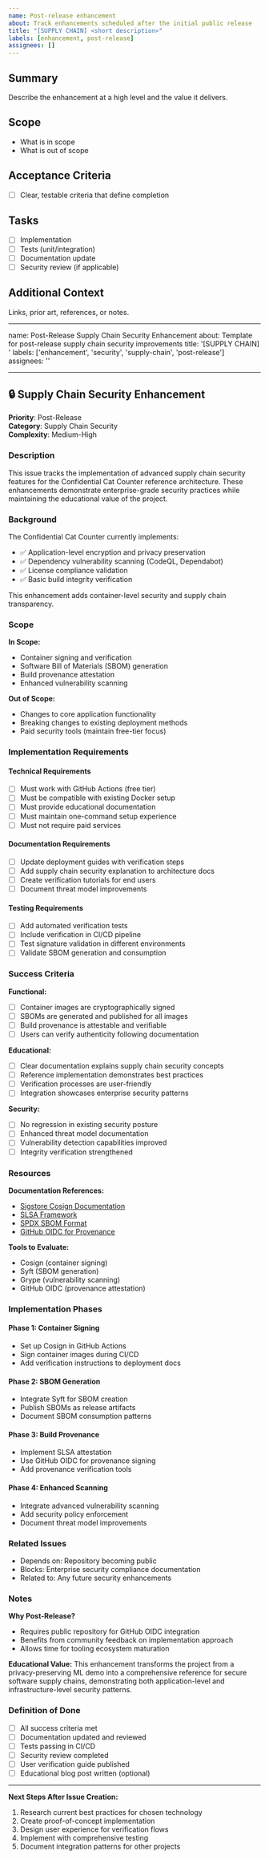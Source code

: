 ```yaml
---
name: Post-release enhancement
about: Track enhancements scheduled after the initial public release
title: "[SUPPLY CHAIN] <short description>"
labels: [enhancement, post-release]
assignees: []
---
```


## Summary

Describe the enhancement at a high level and the value it delivers.

## Scope

- What is in scope
- What is out of scope

## Acceptance Criteria

- [ ] Clear, testable criteria that define completion

## Tasks

- [ ] Implementation
- [ ] Tests (unit/integration)
- [ ] Documentation update
- [ ] Security review (if applicable)

## Additional Context

Links, prior art, references, or notes.

---
name: Post-Release Supply Chain Security Enhancement
about: Template for post-release supply chain security improvements
title: '[SUPPLY CHAIN] '
labels: ['enhancement', 'security', 'supply-chain', 'post-release']
assignees: ''

---

## 🔒 Supply Chain Security Enhancement

**Priority**: Post-Release  
**Category**: Supply Chain Security  
**Complexity**: Medium-High  

### Description

This issue tracks the implementation of advanced supply chain security features for the Confidential Cat Counter reference architecture. These enhancements demonstrate enterprise-grade security practices while maintaining the educational value of the project.

### Background

The Confidential Cat Counter currently implements:
- ✅ Application-level encryption and privacy preservation
- ✅ Dependency vulnerability scanning (CodeQL, Dependabot)
- ✅ License compliance validation
- ✅ Basic build integrity verification

This enhancement adds container-level security and supply chain transparency.

### Scope

**In Scope:**
- Container signing and verification
- Software Bill of Materials (SBOM) generation
- Build provenance attestation
- Enhanced vulnerability scanning

**Out of Scope:**
- Changes to core application functionality
- Breaking changes to existing deployment methods
- Paid security tools (maintain free-tier focus)

### Implementation Requirements

#### Technical Requirements
- [ ] Must work with GitHub Actions (free tier)
- [ ] Must be compatible with existing Docker setup
- [ ] Must provide educational documentation
- [ ] Must maintain one-command setup experience
- [ ] Must not require paid services

#### Documentation Requirements
- [ ] Update deployment guides with verification steps
- [ ] Add supply chain security explanation to architecture docs
- [ ] Create verification tutorials for end users
- [ ] Document threat model improvements

#### Testing Requirements
- [ ] Add automated verification tests
- [ ] Include verification in CI/CD pipeline
- [ ] Test signature validation in different environments
- [ ] Validate SBOM generation and consumption

### Success Criteria

**Functional:**
- [ ] Container images are cryptographically signed
- [ ] SBOMs are generated and published for all images
- [ ] Build provenance is attestable and verifiable
- [ ] Users can verify authenticity following documentation

**Educational:**
- [ ] Clear documentation explains supply chain security concepts
- [ ] Reference implementation demonstrates best practices
- [ ] Verification processes are user-friendly
- [ ] Integration showcases enterprise security patterns

**Security:**
- [ ] No regression in existing security posture
- [ ] Enhanced threat model documentation
- [ ] Vulnerability detection capabilities improved
- [ ] Integrity verification strengthened

### Resources

**Documentation References:**
- [Sigstore Cosign Documentation](https://docs.sigstore.dev/cosign/overview/)
- [SLSA Framework](https://slsa.dev/)
- [SPDX SBOM Format](https://spdx.dev/)
- [GitHub OIDC for Provenance](https://docs.github.com/en/actions/deployment/security-hardening-your-deployments/about-security-hardening-with-openid-connect)

**Tools to Evaluate:**
- Cosign (container signing)
- Syft (SBOM generation)
- Grype (vulnerability scanning)
- GitHub OIDC (provenance attestation)

### Implementation Phases

#### Phase 1: Container Signing
- Set up Cosign in GitHub Actions
- Sign container images during CI/CD
- Add verification instructions to deployment docs

#### Phase 2: SBOM Generation
- Integrate Syft for SBOM creation
- Publish SBOMs as release artifacts
- Document SBOM consumption patterns

#### Phase 3: Build Provenance
- Implement SLSA attestation
- Use GitHub OIDC for provenance signing
- Add provenance verification tools

#### Phase 4: Enhanced Scanning
- Integrate advanced vulnerability scanning
- Add security policy enforcement
- Document threat model improvements

### Related Issues

- Depends on: Repository becoming public
- Blocks: Enterprise security compliance documentation
- Related to: Any future security enhancements

### Notes

**Why Post-Release?**
- Requires public repository for GitHub OIDC integration
- Benefits from community feedback on implementation approach
- Allows time for tooling ecosystem maturation

**Educational Value:**
This enhancement transforms the project from a privacy-preserving ML demo into a comprehensive reference for secure software supply chains, demonstrating both application-level and infrastructure-level security patterns.

### Definition of Done

- [ ] All success criteria met
- [ ] Documentation updated and reviewed
- [ ] Tests passing in CI/CD
- [ ] Security review completed
- [ ] User verification guide published
- [ ] Educational blog post written (optional)

---

**Next Steps After Issue Creation:**
1. Research current best practices for chosen technology
2. Create proof-of-concept implementation
3. Design user experience for verification flows
4. Implement with comprehensive testing
5. Document integration patterns for other projects

